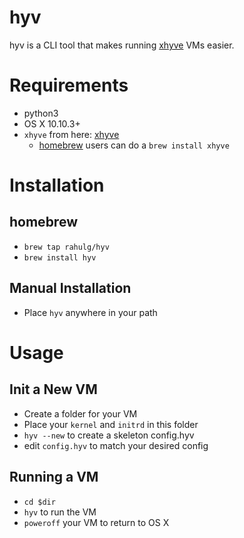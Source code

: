 # hyv

hyv is a CLI tool that makes running [xhyve](https://github.com/mist64/xhyve) VMs easier.

# Requirements

- python3
- OS X 10.10.3+
- `xhyve` from here: [xhyve](https://github.com/mist64/xhyve)
  - [homebrew](http://brew.sh) users can do a `brew install xhyve`

# Installation

## homebrew

- `brew tap rahulg/hyv`
- `brew install hyv`

## Manual Installation

- Place `hyv` anywhere in your path

# Usage

## Init a New VM

- Create a folder for your VM
- Place your `kernel` and `initrd` in this folder
- `hyv --new` to create a skeleton config.hyv
- edit `config.hyv` to match your desired config

## Running a VM

- `cd $dir`
- `hyv` to run the VM
- `poweroff` your VM to return to OS X
